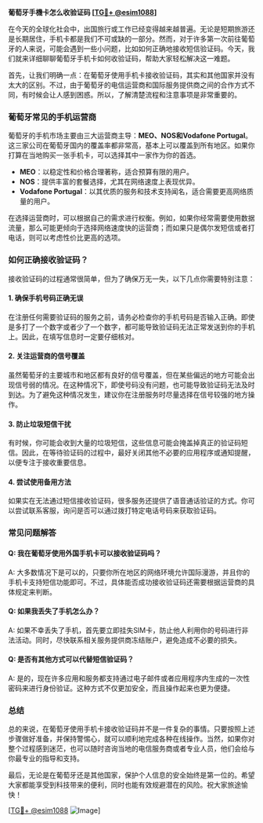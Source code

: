 **葡萄牙手機卡怎么收验证码 [[TG💪+ @esim1088](https://t.me/s/esim1088)]**

在今天的全球化社会中，出国旅行或工作已经变得越来越普遍。无论是短期旅游还是长期居住，手机卡都是我们不可或缺的一部分。然而，对于许多第一次前往葡萄牙的人来说，可能会遇到一些小问题，比如如何正确地接收短信验证码。今天，我们就来详细聊聊葡萄牙手机卡如何收验证码，帮助大家轻松解决这一难题。

首先，让我们明确一点：在葡萄牙使用手机卡接收验证码，其实和其他国家并没有太大的区别。不过，由于葡萄牙的电信运营商和国际服务提供商之间的合作方式不同，有时候会让人感到困惑。所以，了解清楚流程和注意事项是非常重要的。

### 葡萄牙常见的手机运营商

葡萄牙的手机市场主要由三大运营商主导：**MEO、NOS和Vodafone Portugal**。这三家公司在葡萄牙国内的覆盖率都非常高，基本上可以覆盖到所有地区。如果你打算在当地购买一张手机卡，可以选择其中一家作为你的首选。

- **MEO**：以稳定性和价格合理著称，适合预算有限的用户。
- **NOS**：提供丰富的套餐选择，尤其在网络速度上表现优异。
- **Vodafone Portugal**：以其优质的服务和技术支持闻名，适合需要更高网络质量的用户。

在选择运营商时，可以根据自己的需求进行权衡。例如，如果你经常需要使用数据流量，那么可能更倾向于选择网络速度快的运营商；而如果只是偶尔发短信或者打电话，则可以考虑性价比更高的选项。

### 如何正确接收验证码？

接收验证码的过程通常很简单，但为了确保万无一失，以下几点你需要特别注意：

#### 1. 确保手机号码正确无误
在注册任何需要验证码的服务之前，请务必检查你的手机号码是否输入正确。即使是多打了一个数字或者少了一个数字，都可能导致验证码无法正常发送到你的手机上。因此，在填写信息时一定要仔细核对。

#### 2. 关注运营商的信号覆盖
虽然葡萄牙的主要城市和地区都有良好的信号覆盖，但在某些偏远的地方可能会出现信号弱的情况。在这种情况下，即使号码没有问题，也可能导致验证码无法及时到达。为了避免这种情况发生，建议你在注册服务时尽量选择在信号较强的地方操作。

#### 3. 防止垃圾短信干扰
有时候，你可能会收到大量的垃圾短信，这些信息可能会掩盖掉真正的验证码短信。因此，在等待验证码的过程中，最好关闭其他不必要的应用程序或通知提醒，以便专注于接收重要信息。

#### 4. 尝试使用备用方法
如果实在无法通过短信接收验证码，很多服务还提供了语音通话验证的方式。你可以尝试联系客服，询问是否可以通过拨打特定电话号码来获取验证码。

### 常见问题解答

#### Q: 我在葡萄牙使用外国手机卡可以接收验证码吗？
A: 大多数情况下是可以的，只要你所在地区的网络环境允许国际漫游，并且你的手机卡支持短信功能即可。不过，具体能否成功接收验证码还需要根据运营商的具体规定来判断。

#### Q: 如果我丢失了手机怎么办？
A: 如果不幸丢失了手机，首先要立即挂失SIM卡，防止他人利用你的号码进行非法活动。同时，尽快联系相关服务提供商冻结账户，避免造成不必要的损失。

#### Q: 是否有其他方式可以代替短信验证码？
A: 是的，现在许多应用和服务都支持通过电子邮件或者应用程序内生成的一次性密码来进行身份验证。这种方式不仅更加安全，而且操作起来也更为便捷。

### 总结

总的来说，在葡萄牙使用手机卡接收验证码并不是一件复杂的事情。只要按照上述步骤做好准备，并保持警惕心，就可以顺利地完成各种在线操作。当然，如果你对整个过程感到迷茫，也可以随时咨询当地的电信服务商或者专业人员，他们会给与你最专业的指导和支持。

最后，无论是在葡萄牙还是其他国家，保护个人信息的安全始终是第一位的。希望大家都能享受到科技带来的便利，同时也能有效规避潜在的风险。祝大家旅途愉快！

[[TG💪+ @esim1088](https://t.me/s/esim1088) ![Image](https://i.postimg.cc/4NQfJmqS/Snipaste-2025-05-13-00-14-12.png)]